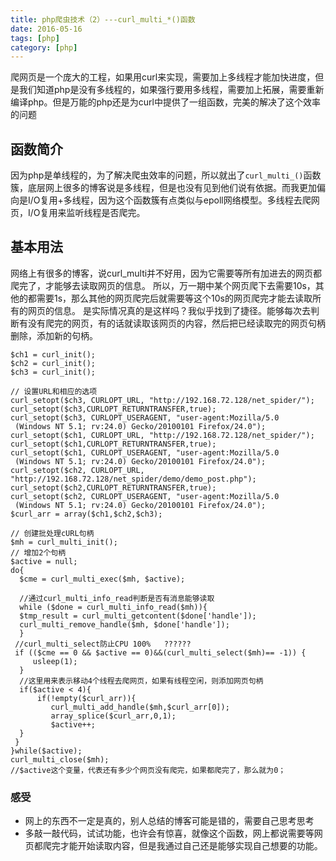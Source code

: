 ```yaml
---
title: php爬虫技术（2）---curl_multi_*()函数
date: 2016-05-16
tags: [php]
category: [php]
---
```

爬网页是一个庞大的工程，如果用curl来实现，需要加上多线程才能加快进度，但是我们知道php是没有多线程的，如果强行要用多线程，需要加上拓展，需要重新编译php。但是万能的php还是为curl中提供了一组函数，完美的解决了这个效率的问题
<!--more-->
## 函数简介
  因为php是单线程的，为了解决爬虫效率的问题，所以就出了`curl_multi_()`函数簇，底层网上很多的博客说是多线程，但是也没有见到他们说有依据。而我更加偏向是I/O复用+多线程，因为这个函数簇有点类似与epoll网络模型。多线程去爬网页，I/O复用来监听线程是否爬完。
## 基本用法
  网络上有很多的博客，说curl_multi并不好用，因为它需要等所有加进去的网页都爬完了，才能够去读取网页的信息。
所以，万一期中某个网页爬下去需要10s，其他的都需要1s，那么其他的网页爬完后就需要等这个10s的网页爬完才能去读取所有的网页的信息。
是实际情况真的是这样吗？我似乎找到了捷径。能够每次去判断有没有爬完的网页，有的话就读取该网页的内容，然后把已经读取完的网页句柄删除，添加新的句柄。
```
$ch1 = curl_init();
$ch2 = curl_init();
$ch3 = curl_init();

// 设置URL和相应的选项
curl_setopt($ch3, CURLOPT_URL, "http://192.168.72.128/net_spider/");
curl_setopt($ch3,CURLOPT_RETURNTRANSFER,true);
curl_setopt($ch3, CURLOPT_USERAGENT, "user-agent:Mozilla/5.0
 (Windows NT 5.1; rv:24.0) Gecko/20100101 Firefox/24.0");
curl_setopt($ch1, CURLOPT_URL, "http://192.168.72.128/net_spider/");
curl_setopt($ch1,CURLOPT_RETURNTRANSFER,true);
curl_setopt($ch1, CURLOPT_USERAGENT, "user-agent:Mozilla/5.0
 (Windows NT 5.1; rv:24.0) Gecko/20100101 Firefox/24.0");
curl_setopt($ch2, CURLOPT_URL, "http://192.168.72.128/net_spider/demo/demo_post.php");
curl_setopt($ch2,CURLOPT_RETURNTRANSFER,true);
curl_setopt($ch2, CURLOPT_USERAGENT, "user-agent:Mozilla/5.0
 (Windows NT 5.1; rv:24.0) Gecko/20100101 Firefox/24.0");
$curl_arr = array($ch1,$ch2,$ch3);

// 创建批处理cURL句柄
$mh = curl_multi_init();
// 增加2个句柄
$active = null;
do{
  $cme = curl_multi_exec($mh, $active);

  //通过curl_multi_info_read判断是否有消息能够读取
  while ($done = curl_multi_info_read($mh)){
  $tmp_result = curl_multi_getcontent($done['handle']);
  curl_multi_remove_handle($mh, $done['handle']);
  }
 //curl_multi_select防止CPU 100%   ??????  
 if (($cme == 0 && $active == 0)&&(curl_multi_select($mh)== -1)) {
     usleep(1);
  }
  //这里用来表示移动4个线程去爬网页，如果有线程空闲，则添加网页句柄
  if($active < 4){
      if(!empty($curl_arr)){
         curl_multi_add_handle($mh,$curl_arr[0]);
         array_splice($curl_arr,0,1);
         $active++;
  }
 }
}while($active);
curl_multi_close($mh);
//$active这个变量，代表还有多少个网页没有爬完，如果都爬完了，那么就为0；
```
### 感受
- 网上的东西不一定是真的，别人总结的博客可能是错的，需要自己思考思考
- 多敲一敲代码，试试功能，也许会有惊喜，就像这个函数，网上都说需要等网页都爬完才能开始读取内容，但是我通过自己还是能够实现自己想要的功能。